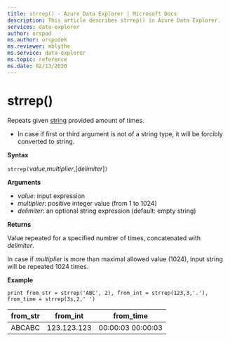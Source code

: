 ```yaml
---
title: strrep() - Azure Data Explorer | Microsoft Docs
description: This article describes strrep() in Azure Data Explorer.
services: data-explorer
author: orspod
ms.author: orspodek
ms.reviewer: mblythe
ms.service: data-explorer
ms.topic: reference
ms.date: 02/13/2020
---
```

# strrep()

Repeats given [string](./scalar-data-types/string.md) provided amount of times.

* In case if first or third argument is not of a string type, it will be forcibly converted to string.

**Syntax**

`strrep(`*value*,*multiplier*,[*delimiter*]`)`

**Arguments**

* *value*: input expression
* *multiplier*: positive integer value (from 1 to 1024)
* *delimiter*: an optional string expression (default: empty string)

**Returns**

Value repeated for a specified number of times, concatenated with *delimiter*.

In case if *multiplier* is more than maximal allowed value (1024), input string will be repeated 1024 times.
 
**Example**

```kusto
print from_str = strrep('ABC', 2), from_int = strrep(123,3,'.'), from_time = strrep(3s,2,' ')
```

|from_str|from_int|from_time|
|---|---|---|
|ABCABC|123.123.123|00:00:03 00:00:03|